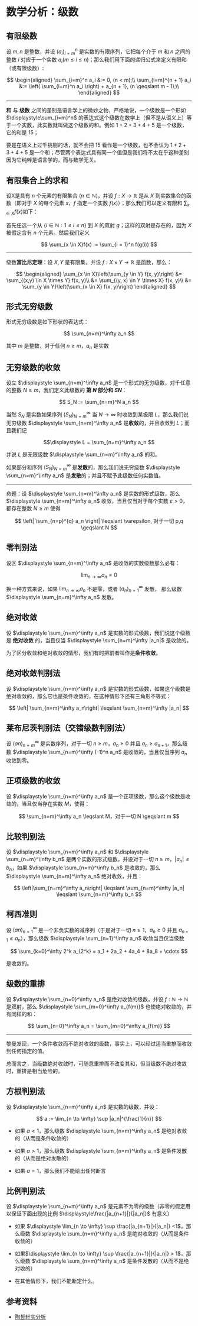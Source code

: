 # 数学分析：级数

[annotation]: <id> (3b80f9b1-f08d-41f3-82c4-96d80d16ff4e)
[annotation]: <status> (public)
[annotation]: <create_time> (2020-03-28 13:44:07)
[annotation]: <category> (数学理论)
[annotation]: <comments> (false)
[annotation]: <topic> (数学分析)
[annotation]: <index> (303)
[annotation]: <url> (http://blog.ccyg.studio/article/3b80f9b1-f08d-41f3-82c4-96d80d16ff4e)

<!-- <input class='mathjax align' value='left' type='hidden'/> -->

## 有限级数

设 $m,n$ 是整数，并设 $(a_i)_{i=m}^n$ 是实数的有限序列，它把每个介于 $m$ 和 $n$ 之间的整数 $i$ 对应于一个实数 $a_i (m \leqslant i \leqslant n)$；那么我们用下面的递归公式来定义有限和（或有限级数）:

$$
\begin{aligned}
\sum_{i=m}^n a_i &:= 0, (n < m);\\
\sum_{i=m}^{n + 1} a_i &:= \left( \sum_{i=m}^n a_i \right) + a_{n + 1}, (n \geqslant m - 1);\\
\end{aligned}
$$

---

**和** 与 **级数** 之间的差别是语言学上的微妙之物，严格地说，一个级数是一个形如 $\displaystyle\sum_{i=m}^n$ 的表达式这个级数在数学上（但不是从语义上）等于一个实数，此实数就叫做这个级数的和。例如 $1+2+3+4+5$ 是一个级数，它的和是 $15$；

要是在语义上过千挑剔的话，就不会把 $15$ 看作是一个级数，也不会认为 $1+2+3+4+5$ 是一个和；尽管两个表达式具有同一个值但是我们将不太在乎这种差别因为它纯粹是语言学的，而与数学无关。

## 有限集合上的求和

设X是具有 $n$ 个元素的有限集合 $(n \in \mathbb{N})$，并设 $f:X \to \mathbb{R}$ 是从 $X$ 到实数集合的函数（即对于 $X$ 的每个元素 $x$，$f$ 指定一个实数
$f(x)$）；那么我们可以定义有限和 $\displaystyle\sum_{x \in X}f(x)$如下：

首先任选一个从 $\displaystyle\{i \in \mathbb{N}: 1 \leqslant i \leqslant n\}$ 到 $X$ 的双射 $g$；这样的双射是存在的，因为 $X$ 被假定含有 $n$ 个元素。然后我们定义

$$
\sum_{x \in X}f(x) := \sum_{i = 1}^n f(g(i))
$$

---

级数**富比尼定理**：设 $X, Y$ 是有限集，并设 $f :X \times Y \to \mathbb{R}$ 是函数，那么：

$$
\begin{aligned}
\sum_{x \in X}\left(\sum_{y \in Y} f(x, y)\right) &= \sum_{(x,y) \in X \times Y} f(x, y)\\
&= \sum_{(y, x) \in Y \times X} f(x, y)\\
&= \sum_{y \in Y}\left(\sum_{x \in X} f(x, y)\right)
\end{aligned} 
$$

## 形式无穷级数

形式无穷级数是如下形状的表达式：

$$
\sum_{n=m}^\infty a_n
$$

其中 $m$ 是整数，对于任何 $n \geqslant m$，$a_n$ 是实数

## 无穷级数的收敛

设立 $\displaystyle \sum_{n=m}^\infty a_n$ 是一个形式的无穷级数，对千任意的整数 $N \geqslant m$，我们定义此级数的 **第 $N$ 部分和 $SN$**：

$$
S_N := \sum_{n=m}^N a_n
$$

当然 $S_N$ 是实数如果序列 $(S_N)_{N=m}^{\infty}$ 当 $N \to \infty$ 时收敛到某极限 $L$，那么我们说 无穷级数 $\displaystyle \sum_{n=m}^\infty a_n$  是**收敛**的，并且收敛到 $L$；而且我们记

$$\displaystyle L = \sum_{n=m}^\infty a_n
$$

并说 $L$ 是无限级数 $\displaystyle \sum_{n=m}^\infty a_n$ 的和。

如果部分和序列 $(S_N)_{N=m}^{\infty}$ 是**发散**的，那么我们说无穷级数 $\displaystyle \sum_{n=m}^\infty a_n$ 是**发散**的；并且不赋予此级数任何实数值。

---

命题：设 $\displaystyle \sum_{n=m}^\infty a_n$ 是实数的形式级数，那么 $\displaystyle \sum_{n=m}^\infty a_n$ 收敛，当且仅当对于每个实数 $\varepsilon > 0$，都存在整数 $N \geqslant m$ 使得

$$
\left| \sum_{n=p}^{q} a_n \right| \leqslant \varepsilon, 对于一切 p,q \geqslant N
$$

## 零判别法

设区 $\displaystyle \sum_{n=m}^\infty a_n$ 是收敛的实数级数那么必有：

$$
\lim_{n \to \infty} a_n = 0
$$

换一种方式来说，如果 $\displaystyle \lim_{n \to \infty} a_n$ 不是零，或者 $(a_n)_{n=1}^{\infty}$ 发散， 那么级数 $\displaystyle \sum_{n=m}^\infty a_n$ 发散。

## 绝对收敛

设 $\displaystyle \sum_{n=m}^\infty a_n$ 是实数的形式级数，我们说这个级数是 **绝对收敛** 的，当且仅当 $\displaystyle \sum_{n=m}^\infty |a_n|$ 是收敛的。

为了区分收敛和绝对收敛的情形，我们有时把前者叫作是**条件收敛**。


## 绝对收敛判别法

设 $\displaystyle \sum_{n=m}^\infty a_n$ 是实数的形式级数，如果这个级数是绝对收敛的，那么它也是条件收敛的，在这种情形下还有三角形不等式：

$$
\left|  \sum_{n=m}^\infty a_n\right| \leqslant \sum_{n=m}^\infty |a_n|
$$

## 莱布尼茨判别法（交错级数判别法）

设 $(an )_{n=m}^\infty$ 是实数序列，对于一切 $n \geqslant m$，$a_n \geqslant 0$ 并且 $a_n \geqslant a_{n+1}$，那么级数 $\displaystyle \sum_{n=m}^\infty (-1)^n a_n$ 是收敛的，当且仅当序列 $a_n$ 收敛到零。

## 正项级数的收敛

设 $\displaystyle \sum_{n=m}^\infty a_n$ 是一个正项级数，那么这个级数是收敛的，当且仅当存在实数 $M$，使得：

$$
\sum_{n=m}^\infty a_n \leqslant M，对于一切 N \geqslant m
$$

## 比较判别法

设 $\displaystyle \sum_{n=m}^\infty a_n$ 和 $\displaystyle \sum_{n=m}^\infty b_n$ 是两个实数的形式级数，并设对于一切 $n \geqslant m$，$|a_n| \leqslant b_n$，如果 $\displaystyle \sum_{n=m}^\infty b_n$ 是收敛的，那么 $\displaystyle \sum_{n=m}^\infty a_n$ 绝对收敛，并且：

$$
\left|\sum_{n=m}^\infty a_n\right| \leqslant \sum_{n=m}^\infty |a_n| \leqslant \sum_{n=m}^\infty b_n
$$

## 柯西准则

设 $(an )_{n=1}^\infty$ 是一个非负实数的减序列（于是对于一切 $n \geqslant 1$，$a_n \geqslant 0$ 并且 $a_{n+1} \leqslant a_n$），那么级数 $\displaystyle \sum_{n=1}^\infty a_n$ 收敛当且仅当级数

$$
\sum_{k=0}^\infty 2^k a_{2^k} = a_1 + 2a_2 + 4a_4 + 8a_8 + \cdots
$$

是收敛的。

## 级数的重排

设 $\displaystyle \sum_{n=0}^\infty a_n$ 是绝对收敛的级数，并设 $f:\mathbb{N} \to \mathbb{N}$ 是双射，那么 $\displaystyle \sum_{m=0}^\infty a_{f(m)}$ 也使绝对收敛的，并有同样的和：

$$
\sum_{n=0}^\infty a_n = \sum_{m=0}^\infty a_{f(m)}
$$

---

黎曼发现，一个条件收敛而不绝对收敛的级数，事实上，可以经过适当重排而收敛到任何指定的值。

总而言之，当级数绝对收敛时，可随意重排而不改变其和，但当级数不绝对收敛时，重排是相当危险的。

## 方根判别法

设 $\displaystyle \sum_{n=m}^\infty a_n$ 是实数的级数，并设：

$$
a := \lim_{n \to \infty} \sup |a_n|^{\frac{1}{n}}
$$


- 如果 $a<1$，那么级数 $\displaystyle \sum_{n=m}^\infty a_n$ 是绝对收敛的（从而是条件收敛的）

- 如果 $a>1$，那么级数 $\displaystyle \sum_{n=m}^\infty a_n$ 是条件发散的（从而是绝对发散的）

- 如果 $a=1$，那么我们不能给出任何断言

## 比例判别法

设 $\displaystyle \sum_{n=m}^\infty a_n$ 是元素不为零的级数（非零的假定用以保证下面出现的比例 $\displaystyle\frac{|a_{n+1}|}{|a_n|}$ 有意义）

- 如果 $\displaystyle \lim_{n \to \infty} \sup \frac{|a_{n+1}|}{|a_n|} <1$，那么级数 $\displaystyle \sum_{n=m}^\infty a_n$ 是绝对收敛的（从而是条件收敛的）

- 如果$\displaystyle \lim_{n \to \infty} \sup \frac{|a_{n+1}|}{|a_n|} > 1$，那么级数 $\displaystyle \sum_{n=m}^\infty a_n$ 是条件发散的（从而不是绝对收的）

- 在其他情形下，我们不能断定什么。

## 参考资料

- [陶哲轩实分析](https://book.douban.com/subject/3235486/)